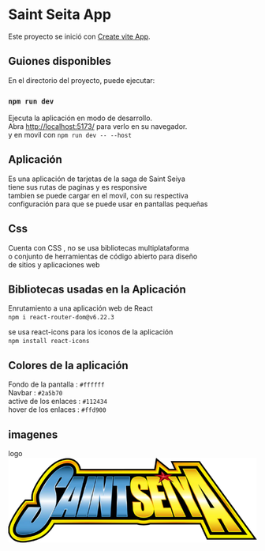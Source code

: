 # Saint Seita App

Este proyecto se inició con [Create vite App](https://vitejs.dev/guide/).

## Guiones disponibles

En el directorio del proyecto, puede ejecutar:

### `npm run dev`

Ejecuta la aplicación en modo de desarrollo.\
Abra [http://localhost:5173/](http://localhost:5173/) para verlo en su navegador.\
y en movil con  `npm run dev -- --host`


## Aplicación

Es una aplicación de tarjetas de la saga de Saint Seiya\
tiene sus rutas de paginas y es responsive\
tambien se puede cargar en el movil, con su respectiva\
configuración para que se puede usar en pantallas pequeñas


## Css
Cuenta con CSS , no se usa bibliotecas multiplataforma\
o conjunto de herramientas de código abierto para diseño\
de sitios y aplicaciones web


## Bibliotecas usadas en la Aplicación
Enrutamiento a una aplicación web de React\
`npm i react-router-dom@v6.22.3`

se usa react-icons para los iconos de la aplicación\
`npm install react-icons`


## Colores de la aplicación
Fondo de la pantalla : `#ffffff`\
Navbar : `#2a5b70`\
active de los enlaces : `#112434`\
hover de los enlaces : `#ffd900`

## imagenes
logo ![Screenshot of a comment on a GitHub issue showing an image, added in the Markdown, of an Octocat smiling and raising a tentacle.](./src/assets/saint.png)
